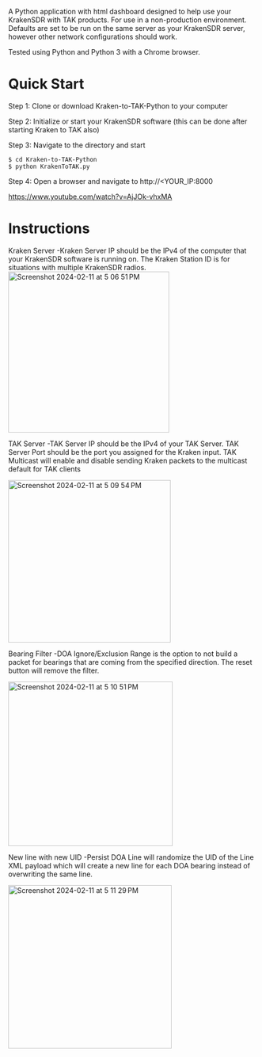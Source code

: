 A Python application with html dashboard designed to help use your KrakenSDR with TAK products.
For use in a non-production environment.
Defaults are set to be run on the same server as your KrakenSDR server, however other network configurations should work.

Tested using Python and Python 3 with a Chrome browser.
# Quick Start
Step 1:
Clone or download Kraken-to-TAK-Python to your computer

Step 2:
Initialize or start your KrakenSDR software (this can be done after starting Kraken to TAK also)

Step 3:
Navigate to the directory and start
```
$ cd Kraken-to-TAK-Python
$ python KrakenToTAK.py
```

Step 4:
Open a browser and navigate to http://<YOUR_IP:8000

https://www.youtube.com/watch?v=AjJOk-vhxMA
# Instructions
Kraken Server
	-Kraken Server IP should be the IPv4 of the computer that your KrakenSDR software is running on. The Kraken Station ID is for situations with multiple KrakenSDR radios.
<img width="325" alt="Screenshot 2024-02-11 at 5 06 51 PM" src="https://github.com/canaryradio/Kraken-to-TAK-Python/assets/127666889/a57aa025-4e57-4522-a30e-1ae678b5a072">

TAK Server
	-TAK Server IP should be the IPv4 of your TAK Server. TAK Server Port should be the port you assigned for the Kraken input. TAK Multicast will enable and disable sending Kraken packets to the multicast default for TAK clients

<img width="328" alt="Screenshot 2024-02-11 at 5 09 54 PM" src="https://github.com/canaryradio/Kraken-to-TAK-Python/assets/127666889/36be1a29-7fe7-4d11-b306-81c6f7ee7b9b">

Bearing Filter
	-DOA Ignore/Exclusion Range is the option to not build a packet for bearings that are coming from the specified direction. The reset button will remove the filter.

<img width="332" alt="Screenshot 2024-02-11 at 5 10 51 PM" src="https://github.com/canaryradio/Kraken-to-TAK-Python/assets/127666889/69abba4a-aaa0-4972-963e-5204c208bc8c">

New line with new UID
	-Persist DOA Line will randomize the UID of the Line XML payload which will create a new line for each DOA bearing instead of overwriting the same line.

<img width="330" alt="Screenshot 2024-02-11 at 5 11 29 PM" src="https://github.com/canaryradio/Kraken-to-TAK-Python/assets/127666889/1a7231f5-586b-49fe-89b5-749bdfb1fd35">
